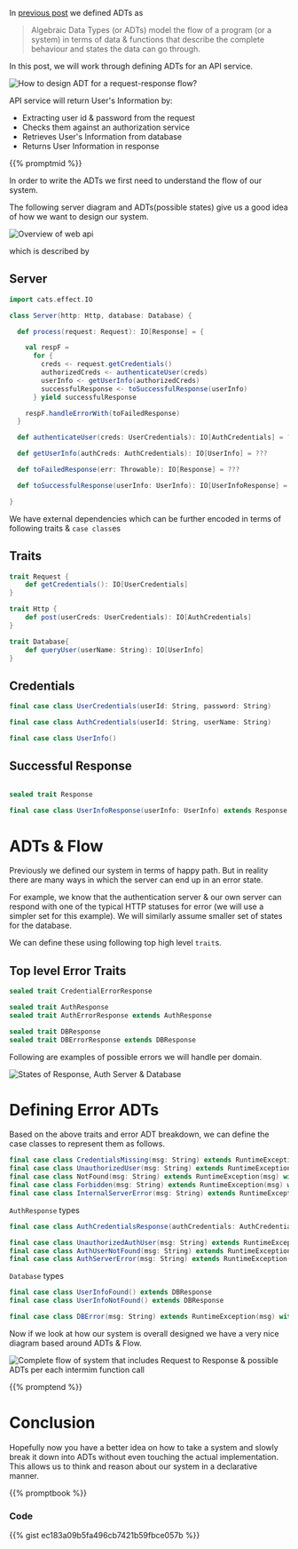 <!--
.. title: FP for Sceptics: ADTs in Practice
.. slug: adts-in-practice
.. date: 2020-05-24 17:50:02 UTC+02:00
.. tags: software design, functional programming, programming, scala, FP for sceptics
.. category: 
.. link: 
.. description: How to use Algebraic Data Types (ADTs) in a real world appliation like a web api? I discuss that in this post.
.. type: text
-->

In [previous post](/posts/introduction-to-adts) we defined ADTs as

> Algebraic Data Types (or ADTs) model the flow of a program (or a system) in terms of data & functions that describe the complete behaviour and states the data can go through.

In this post, we will work through defining ADTs for an API service.

![How to design ADT for a request-response flow?](/images/adt-server.png)

API service will return User's Information by:

- Extracting user id & password from the request
- Checks them against an authorization service
- Retrieves User's Information from database
- Returns User Information in response

{{% promptmid %}}

In order to write the ADTs we first need to understand the flow of our system.

The following server diagram and ADTs(possible states) give us a good idea of how we want to design our system.

![Overview of web api](/images/adt-flow-overview.png)

which is described by

## Server

```scala
import cats.effect.IO

class Server(http: Http, database: Database) {

  def process(request: Request): IO[Response] = {

    val respF =
      for {
        creds <- request.getCredentials()
        authorizedCreds <- authenticateUser(creds)
        userInfo <- getUserInfo(authorizedCreds)
        successfulResponse <- toSuccessfulResponse(userInfo)
      } yield successfulResponse

    respF.handleErrorWith(toFailedResponse)
  }

  def authenticateUser(creds: UserCredentials): IO[AuthCredentials] = ???

  def getUserInfo(authCreds: AuthCredentials): IO[UserInfo] = ???

  def toFailedResponse(err: Throwable): IO[Response] = ???

  def toSuccessfulResponse(userInfo: UserInfo): IO[UserInfoResponse] = ???

}
```

We have external dependencies which can be further encoded in terms of following traits & `case class`es

## Traits

```scala
trait Request {
    def getCredentials(): IO[UserCredentials]
}

trait Http {
    def post(userCreds: UserCredentials): IO[AuthCredentials]
}

trait Database{
    def queryUser(userName: String): IO[UserInfo]
}
```

## Credentials

```scala
final case class UserCredentials(userId: String, password: String)

final case class AuthCredentials(userId: String, userName: String)

final case class UserInfo()
```

## Successful Response

```scala

sealed trait Response

final case class UserInfoResponse(userInfo: UserInfo) extends Response
```

# ADTs & Flow

Previously we defined our system in terms of happy path. But in reality there are many ways in which the server can end up in an error state. 

For example, we know that the authentication server & our own server can respond with one of the typical HTTP statuses for error (we will use a simpler set for this example). We will similarly assume smaller set of states for the database.

We can define these using following top high level `trait`s.

## Top level Error Traits

```scala
sealed trait CredentialErrorResponse

sealed trait AuthResponse
sealed trait AuthErrorResponse extends AuthResponse

sealed trait DBResponse
sealed trait DBErrorResponse extends DBResponse
```

Following are examples of possible errors we will handle per domain.

![States of Response, Auth Server & Database](/images/adt-error-states.png)

# Defining Error ADTs

Based on the above traits and error ADT breakdown, we can define the case classes to represent them as follows.

```scala
final case class CredentialsMissing(msg: String) extends RuntimeException(msg) with CredentialErrorResponse
final case class UnauthorizedUser(msg: String) extends RuntimeException(msg) with CredentialErrorResponse
final case class NotFound(msg: String) extends RuntimeException(msg) with CredentialErrorResponse
final case class Forbidden(msg: String) extends RuntimeException(msg) with CredentialErrorResponse
final case class InternalServerError(msg: String) extends RuntimeException(msg) with CredentialErrorResponse
```

`AuthResponse` types

```scala
final case class AuthCredentialsResponse(authCredentials: AuthCredentials) extends AuthResponse

final case class UnauthorizedAuthUser(msg: String) extends RuntimeException(msg: String) with AuthErrorResponse
final case class AuthUserNotFound(msg: String) extends RuntimeException(msg: String) with AuthErrorResponse
final case class AuthServerError(msg: String) extends RuntimeException(msg: String) with AuthErrorResponse
```

`Database` types

```scala
final case class UserInfoFound() extends DBResponse
final case class UserInfoNotFound() extends DBResponse

final case class DBError(msg: String) extends RuntimeException(msg) with DBErrorResponse
```

Now if we look at how our system is overall designed we have a very nice diagram based around ADTs & Flow.

![Complete flow of system that includes Request to Response & possible ADTs per each intermim function call](/images/adt-complete-flow.png)

{{% promptend %}}

# Conclusion

Hopefully now you have a better idea on how to take a system and slowly break it down into ADTs without even touching the actual implementation. This allows us to think and reason about our system in a declarative manner.

{{% promptbook %}}

### Code

{{% gist ec183a09b5fa496cb7421b59fbce057b %}}